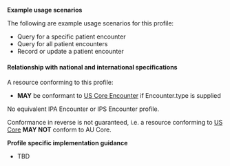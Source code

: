 **Example usage scenarios**

The following are example usage scenarios for this profile:

- Query for a specific patient encounter
- Query for all patient encounters
- Record or update a patient encounter


#### Relationship with national and international specifications

A resource conforming to this profile:
- **MAY** be conformant to [US Core Encounter](http://hl7.org/fhir/us/core/StructureDefinition/us-core-encounter) if Encounter.type is supplied

No equivalent IPA Encounter or IPS Encounter profile.

Conformance in reverse is not guaranteed, i.e. a resource conforming to [US Core](http://hl7.org/fhir/us/core) **MAY NOT** conform to AU Core.


**Profile specific implementation guidance**

- TBD







